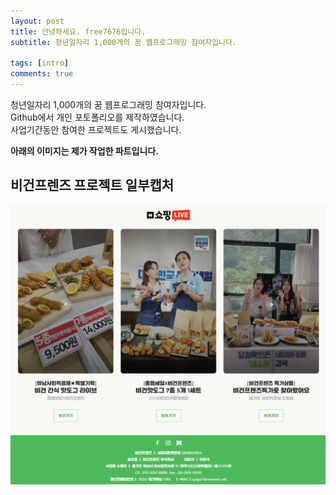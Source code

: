 ```yaml
---
layout: post
title: 안녕하세요. free7676입니다.
subtitle: 청년일자리 1,000개의 꿈 웹프로그래밍 참여자입니다.

tags: [intro]
comments: true
---
```


청년일자리 1,000개의 꿈 웹프로그래밍 참여자입니다.<br>
Github에서 개인 포토폴리오를 제작하였습니다.<br>
사업기간동안 참여한 프로젝트도 게시했습니다.

**아래의 이미지는 제가 작업한 파트입니다.**

## 비건프렌즈 프로젝트 일부캡처



![Crepe](/assets/img/vegan.png)

